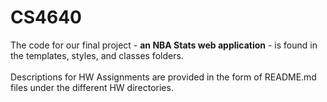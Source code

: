 # CS4640 </br>
The code for our final project - **an NBA Stats web application** - is found in the templates, styles, and classes folders.  </br>
</br>
Descriptions for HW Assignments are provided in the form of README.md files under the different HW directories. </br>
